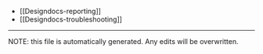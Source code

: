 * [[Designdocs-reporting]]
* [[Designdocs-troubleshooting]]


*****
NOTE: this file is automatically generated. Any edits will be overwritten.
